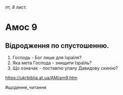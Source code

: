 
_пт, 8 лист._

# Амос 9

## Відродження по спустошенню.
1. Господь - Бог лише для Ізраїля?
2. Яка мета Господа - знищити Ізраїль?
3. Що означає - поставлю упалу Давидову скинію?

https://ukrbiblia.at.ua/AM/am9.htm 

#щоденне_читання
